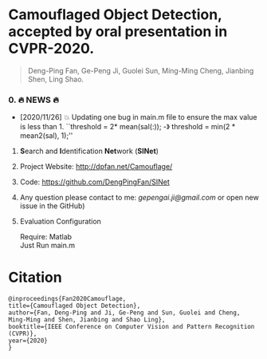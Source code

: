 # Camouflaged Object Detection, accepted by oral presentation in CVPR-2020.

> Deng-Ping Fan, Ge-Peng Ji, Guolei Sun, Ming-Ming Cheng, Jianbing Shen, Ling Shao.


### 0. :fire: NEWS :fire:
- [2020/11/26] :boom: Updating one bug in main.m file to ensure the max value is less than 1. 
``threshold =  2* mean(sal(:)); -》 threshold = min(2 * mean2(sal), 1);'' 

1. **S**earch and **I**dentification **Net**work (**SINet**)

2. Project Website: http://dpfan.net/Camouflage/

3. Code: https://github.com/DengPingFan/SINet

4. Any question please contact to me: _gepengai.ji@gmail.com_ or open new issue in the GitHub)

5. Evaluation Configuration

    Require: Matlab <br>
    Just Run main.m

# Citation

    @inproceedings{Fan2020Camouflage,
    title={Camouflaged Object Detection},
    author={Fan, Deng-Ping and Ji, Ge-Peng and Sun, Guolei and Cheng, Ming-Ming and Shen, Jianbing and Shao Ling},
    booktitle={IEEE Conference on Computer Vision and Pattern Recognition (CVPR)},
    year={2020}
    }

